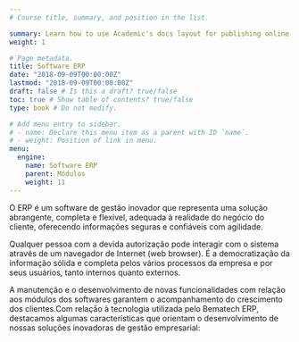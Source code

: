 ```yaml
---
# Course title, summary, and position in the list.

summary: Learn how to use Academic's docs layout for publishing online courses, software documentation, and tutorials.
weight: 1

# Page metadata.
title: Software ERP
date: "2018-09-09T00:00:00Z"
lastmod: "2018-09-09T00:00:00Z"
draft: false # Is this a draft? true/false
toc: true # Show table of contents? true/false
type: book # Do not modify.

# Add menu entry to sidebar.
# - name: Declare this menu item as a parent with ID `name`.
# - weight: Position of link in menu.
menu:
  engine:
    name: Software ERP
    parent: Módulos
    weight: 11
---
```


O ERP é um software de gestão inovador que representa uma solução abrangente, completa e flexível, adequada à realidade do negócio do cliente, oferecendo informações seguras e confiáveis com agilidade.

Qualquer pessoa com a devida autorização pode interagir com o sistema através de um navegador de Internet (web browser). É a democratização da informação sólida e completa pelos vários processos da empresa e por seus usuários, tanto internos quanto externos.

A manutenção e o desenvolvimento de novas funcionalidades com relação aos módulos dos softwares garantem o acompanhamento do crescimento dos clientes.Com relação à tecnologia utilizada pelo Bematech ERP, destacamos algumas características que orientam o desenvolvimento de nossas soluções inovadoras de gestão empresarial:
